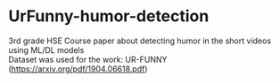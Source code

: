 # UrFunny-humor-detection
3rd grade HSE Course paper about detecting humor in the short videos using ML/DL models  
Dataset was used for the work: UR-FUNNY (https://arxiv.org/pdf/1904.06618.pdf)
